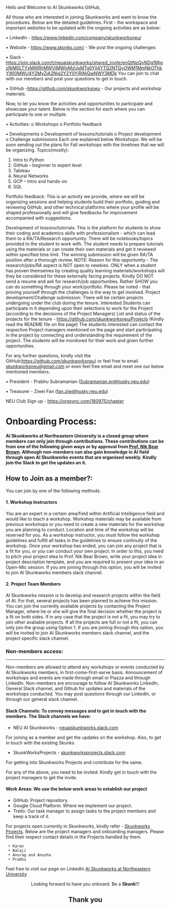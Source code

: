 Hello and Welcome to AI Skunkworks GitHub,

All those who are interested in joining Skunkworks and want to know the procedures. Below are the detailed guidelines.
First - the workspace and important websites to be updated with the ongoing activities are as below:

•	LinkedIn - https://www.linkedin.com/company/skunkworksneu/

•	Website - https://www.skonks.com/  - We post the ongoing challenges

•	Slack - https://join.slack.com/t/neuaiskunkworks/shared_invite/enQtNzQyNDg1MjgzNjM0LTYxMWRhMWViMWIxMzUxMTg0YjI4YTQ2NTQyOWM1MmNkOThkYWI0MWU4Y2MyZjA2Njg2Y2Y0YjRjNjQwNWY3MDk
You can join to chat with our members and post your questions to get in touch.

•	GitHub -https://github.com/skunkworksneu - Our projects and workshop materials.

Now, to let you know the activities and opportunities to participate and showcase your talent. Below is the section for each where you can participate to one or multiple.

•	Activities:
o	Workshops
o	Portfolio feedback 

•	Developments
o	Development of lessons/tutorials
o	Project development
o	Challenge submissions
Each one explained below
Workshops:
We will be soon sending out the plans for Fall workshops with the timelines that we will be organizing.
Topics(mostly):
1.	Intro to Python
2.	GitHub – beginner to expert level
3.	Tableau
4.	Neural Networks
5.	GCP – Intro and hands-on
6.	SQL

Portfolio feedback:
This is an activity we provide, where we will be organizing sessions and helping students build their portfolio, guiding and reviewing GitHub, and other technical platforms where your profile will be shaped professionally and will give feedbacks for improvement accompanied with suggestions.

Development of lessons/tutorials:
This is the platform for students to show their coding and academics skills with professionalism - which can lead them to a RA/TA/Research opportunity.
There will be notebooks/topics provided to the student to work with. The student needs to prepare tutorials using the materials or can create their own materials and get it reviewed within specified time limit. The winning submission will be given RA/TA position after a thorough review.
NOTE: Reason for this opportunity - The research/jobs/RA aspect is NOT open to newbies. ONLY when a student has proven themselves by creating quality learning materials/workshops will they be considered for these externally facing projects.
Kindly DO NOT send a resume and ask for research/job opportunities.  Rather SHOW you can do something through your work/portfolio.
Please be noted - that proving yourself through the challenges is the way to get involved.
Project development/Challenge submission:
There will be certain projects undergoing under the club during the tenure. Interested Students can participate in it depending upon their selections to work for the Project (according to the decisions of the Project Managers)
List and status of the projects for the tenure - https://github.com/skunkworksneu/Projects (Kindly read the README file on the page)
The students interested can contact the respective Project managers mentioned on the page and start participating in the project by connecting and understanding the requirement of the project. The students will be monitored for their work and given further opportunities.

For any further questions, kindly visit the GitHub(https://github.com/skunkworksneu) or feel free to email skunkworksneu@gmail.com or even feel free email and meet one our below mentioned members.

•	President - Prabhu Subramanian (Subramanian.pr@husky.neu.edu) 

•	Treasurer - Ziwei Fan (fan.ziw@husky.neu.edu)

NEU Club Sign up - https://orgsync.com/180975/chapter




# Onboarding Process:

#### AI Skunkworks at Northeastern University is a closed group where members can only join through contributions. These contributions can be from one of the following given ways or by approval from <a href="https://github.com/nikbearbrown/">Prof. Nik Bear Brown</a>. Although non-members can also gain knowledge in AI field through open AI Skunkworks events that are organised weekly. Kindly join the Slack to get the updates on it.

## How to Join as a member?:
You can join by one of the following methods:

#### 1. Workshop Instructors
You are an expert in a certain area/field within Artificial Intelligence field and would like to teach a workshop. Workshop materials may be available from previous workshops or you need to create a new materials for the workshop you are planning to conduct. Location and time of the workshop will be reserved for you. As a workshop instructor, you must follow the workshop guidelines and fulfill all tasks in the guidelines to ensure continuity of the workshop. Once your workshop has ended, you can join any project that is a fit for you, or you can conduct your own project. In order to this, you need to pitch your project idea to Prof. Nik Bear Brown, write your project idea in project description template, and you are required to present your idea in an Open-Mic session. If you are joining through this option, you will be invited to join AI Skunkworks members slack channel.

#### 2. Project Team Members
AI Skunkworks mission is to develop and research projects within the field of AI. For that, several projects has been planned to achieve this mission. You can join the currently available projects by contacting the Project Manager, where he or she will give the final decision whether the project is a fit on both sides. If in any case that the project is not a fit, you may try to join other available projects. If all the projects are full or not a fit, you can only join the group using Option 1. If you are joining through this option, you will be invited to join AI Skunkworks members slack channel, and the project specific slack channel.

### Non-members access:
----------------------
Non-members are allowed to attend any workshops or events conducted by AI Skunkworks members, in first-come-first-serve basis. Announcement of workshops and events are made through email or Piazza and through LinkedIn. Non-members are encourage to follow AI Skunkworks LinkedIn, General Slack channel, and Github for updates and materials of the workshops conducted. You may post questions through our LinkedIn, or through our general slack channel. 

#### Slack Channels: To convey messages and to get in touch with the members. The Slack channels we have:
- NEU AI Skunkworks - <a href="https://neuaiskunkworks.slack.com/">neuaiskunkworks.slack.com</a>

For joining as a member and get the updates on the workshop. Also, to get in touch with the existing Skunks
- SkunkWorksProjects - <a href="https://skunkworksprojects.slack.com/">skunkworksprojects.slack.com</a>

For getting into Skunkworks Projects and contribute for the same.
    
For any of the above, you need to be invited. Kindly get in touch with the project managers to get the invite.
    
#### Work Areas: We use the below work areas to establish our project
- GitHub: Project repository.
- Google Cloud Platform: Where we implement our project.
- Trello: Our task manager to assign tasks to the project members and keep a track of it.
    
For projects open currently in Skunkworks, kindly refer - <a href="https://github.com/skunkworksneu/Projects">Skunkworks Projects</a>. Below are the project managers and onboarding managers. Please find their respect contact details in the Projects handled by them.
        
     • Karan
     • Balaji
     • Anurag and Anusha
     • Prabhu
Feel free to visit our page on LinkedIn <a href="https://www.linkedin.com/company/skunkworksneu/">AI Skunkworks at Northeastern University</a>
<center>
    Looking forward to have you onboard. Be a <b>Skunk</b>!!!
</center>

## <center>Thank you</center>
